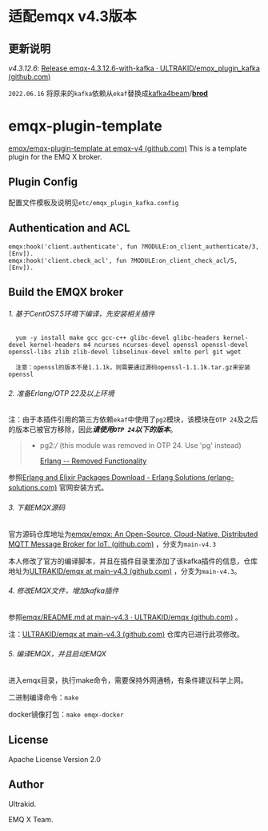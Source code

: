# 适配emqx v4.3版本

## 更新说明

*v4.3.12.6*:  [Release emqx-4.3.12.6-with-kafka · ULTRAKID/emqx_plugin_kafka (github.com)](https://github.com/ULTRAKID/emqx_plugin_kafka/releases/tag/emqx-4.3.12.6-with-kafka)

`2022.06.16` 将原来的`kafka`依赖从`ekaf`替换成[kafka4beam](https://github.com/kafka4beam)/**[brod](https://github.com/kafka4beam/brod)**

emqx-plugin-template
====================

[emqx/emqx-plugin-template at emqx-v4 (github.com)](https://github.com/emqx/emqx-plugin-template/tree/emqx-v4) This is a template plugin for the EMQ X broker. 

Plugin Config
-------------

配置文件模板及说明见`etc/emqx_plugin_kafka.config`

Authentication and ACL
----------------------

```
emqx:hook('client.authenticate', fun ?MODULE:on_client_authenticate/3, [Env]).
emqx:hook('client.check_acl', fun ?MODULE:on_client_check_acl/5, [Env]).
```

Build the EMQX broker
-----------------
###### 1. 基于CentOS7.5环境下编译，先安装相关插件

```
  yum -y install make gcc gcc-c++ glibc-devel glibc-headers kernel-devel kernel-headers m4 ncurses ncurses-devel openssl openssl-devel openssl-libs zlib zlib-devel libselinux-devel xmlto perl git wget
  
  注意：openssl的版本不是1.1.1k，则需要通过源码openssl-1.1.1k.tar.gz来安装openssl
```
###### 2. 准备Erlang/OTP 22及以上环境

注：由于本插件引用的第三方依赖`ekaf`中使用了`pg2`模块，该模块在`OTP 24`及之后的版本已被官方移除，因此***请使用`OTP 24`以下的版本***。

> - pg2:_/_ (this module was removed in OTP 24. Use 'pg' instead)
>
>   [Erlang -- Removed Functionality](https://www.erlang.org/doc/general_info/removed.html#otp-24)

参照[Erlang and Elixir Packages Download - Erlang Solutions (erlang-solutions.com)](https://www.erlang-solutions.com/downloads/) 官网安装方式。

###### 3. 下载EMQX源码

官方源码仓库地址为[emqx/emqx: An Open-Source, Cloud-Native, Distributed MQTT Message Broker for IoT. (github.com)](https://github.com/emqx/emqx) ，分支为`main-v4.3`

本人修改了官方的编译脚本，并且在插件目录里添加了该kafka插件的信息，仓库地址为[ULTRAKID/emqx at main-v4.3 (github.com)](https://github.com/ULTRAKID/emqx/tree/main-v4.3) ，分支为`main-v4.3`。

###### 4. 修改EMQX文件，增加kafka插件
参照[emqx/README.md at main-v4.3 · ULTRAKID/emqx (github.com)](https://github.com/ULTRAKID/emqx/blob/main-v4.3/lib-extra/README.md) 。

注：[ULTRAKID/emqx at main-v4.3 (github.com)](https://github.com/ULTRAKID/emqx/tree/main-v4.3) 仓库内已进行此项修改。

###### 5. 编译EMQX，并且启动EMQX

进入emqx目录，执行make命令，需要保持外网通畅，有条件建议科学上网。

二进制编译命令：`make`

docker镜像打包：`make emqx-docker`


License
-------

Apache License Version 2.0

Author
------

Ultrakid.

EMQ X Team.
